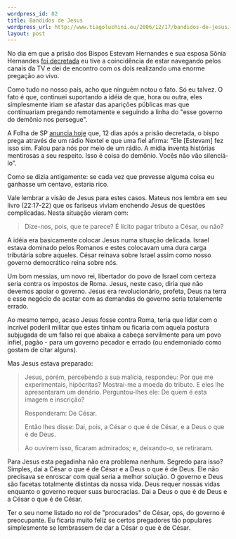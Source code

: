 ```yaml
--- 
wordpress_id: 82
title: Bandidos de Jesus
wordpress_url: http://www.tiagoluchini.eu/2006/12/17/bandidos-de-jesus/
layout: post
---
```

No dia em que a prisão dos Bispos Estevam Hernandes e sua esposa Sônia Hernandes <a target="_blank" href="http://www1.folha.uol.com.br/folha/brasil/ult96u87332.shtml">foi decretada</a> eu tive a coincidência de estar navegando pelos canais da TV e dei de encontro com os dois realizando uma enorme pregação ao vivo.

Como tudo no nosso país, acho que ninguém notou o fato. Só eu talvez. O fato é que, continuei suportando a idéia de que, hora ou outra, eles simplesmente iriam se afastar das aparições públicas mas que continuariam pregando remotamente e seguindo a linha do "esse governo do demônio nos persegue".

A Folha de SP <a target="_blank" href="http://www1.folha.uol.com.br/folha/cotidiano/ult95u129469.shtml">anuncia hoje</a> que, 12 dias após a prisão decretada, o bispo prega através de um rádio Nextel e que uma fiel afirma: "Ele [Estevam] fez isso sim. Falou para nós por meio de um rádio. A mídia inventa histórias mentirosas a seu respeito. Isso é coisa do demônio. Vocês não vão silenciá-lo".

Como se dizia antigamente: se cada vez que prevesse alguma coisa eu ganhasse um centavo, estaria rico.

Vale lembrar a visão de Jesus para estes casos. Mateus nos lembra em seu livro (22:17-22) que os fariseus viviam enchendo Jesus de questões complicadas. Nesta situação vieram com:
<blockquote>Dize-nos, pois, que te parece? É lícito pagar tributo a César, ou não?</blockquote>
A idéia era basicamente colocar Jesus numa situação delicada. Israel estava dominado pelos Romanos e estes colocavam uma dura carga tributária sobre aqueles. César reinava sobre Israel assim como nosso governo democrático reina sobre nós.

Um bom messias, um novo rei, libertador do povo de Israel com certeza seria contra os impostos de Roma. Jesus, neste caso, diria que não devemos apoiar o governo. Jesus era revolucionário, profeta, Deus na terra e esse negócio de acatar com as demandas do governo seria totalemente errado.

Ao mesmo tempo, acaso Jesus fosse contra Roma, teria que lidar com o incrível poderil militar que estes tinham ou ficaria com aquela postura subjugada de um falso rei que abaixa a cabeça servilmente para um povo infiel, pagão - para um governo pecador e errado (ou endemoniado como gostam de citar alguns).

Mas Jesus estava preparado:
<blockquote>Jesus, porém, percebendo a sua malícia, respondeu: Por que me experimentais, hipócritas? Mostrai-me a moeda do tributo. E eles lhe apresentaram um denário. Perguntou-lhes ele: De quem é esta imagem e inscrição?

Responderam: De César.

Então lhes disse: Dai, pois, a César o que é de César, e a Deus o que é de Deus.

Ao ouvirem isso, ficaram admirados; e, deixando-o, se retiraram.</blockquote>
Para Jesus esta pegadinha não era problema nenhum. Segredo para isso? Simples, dai a César o que é de César e a Deus o que é de Deus. Ele não precisava se enroscar com qual seria a melhor solução. O governo e Deus são facetas totalmente distintas da nossa vida. Deus requer nossas vidas enquanto o governo requer suas burocracias. Dai a Deus o que é de Deus e a César o que é de César.

Ter o seu nome listado no rol de "procurados" de César, ops, do governo é preocupante. Eu ficaria muito feliz se certos pregadores tão populares simplesmente se lembrassem de dar a César o que é de César.
